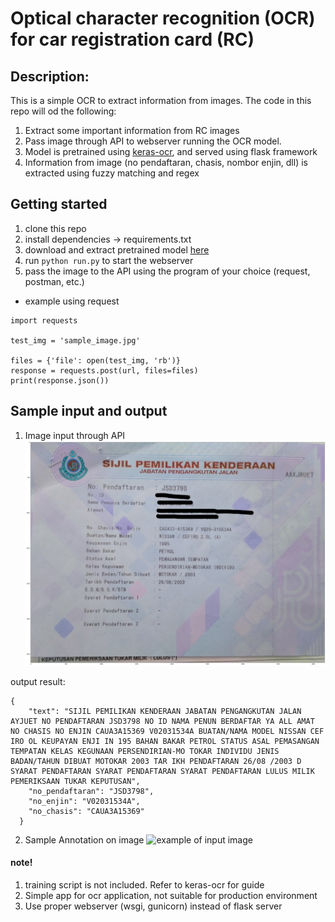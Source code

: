 # Optical character recognition (OCR) for car registration card (RC)

## Description:
This is a simple OCR to extract information from images. The code in this repo will od the following: 

1. Extract some important information from RC images
2. Pass image through API to webserver running the OCR model.
3. Model is pretrained using [keras-ocr](https://github.com/faustomorales/keras-ocr), and served using flask framework
4. Information from image (no pendaftaran, chasis, nombor enjin, dll) is extracted using fuzzy matching and regex


## Getting started
1. clone this repo
2. install dependencies -> requirements.txt 
3. download and extract pretrained model [here](https://drive.google.com/file/d/1d5LNHDb5FJPzsXaUDXZlMffzCmMC17_M/view?usp=sharing)
3. run ```python run.py``` to start the webserver
4. pass the image to the API using the program of your choice (request, postman, etc.)
 - example using request
 ```
 import requests
 
 test_img = 'sample_image.jpg'

 files = {'file': open(test_img, 'rb')}
 response = requests.post(url, files=files)
 print(response.json())
 ```


## Sample input and output
1. Image input through API
![example of input image](https://github.com/asyrafjanai/rc_ocr/blob/master/flaskapp/app/uploads/sample_output1.png)

output result:
```
{
    "text": "SIJIL PEMILIKAN KENDERAAN JABATAN PENGANGKUTAN JALAN AYJUET NO PENDAFTARAN JSD3798 NO ID NAMA PENUN BERDAFTAR YA ALL AMAT NO CHASIS NO ENJIN CAUA3A15369 V02031534A BUATAN/NAMA MODEL NISSAN CEF IRO OL KEUPAYAN ENJI IN 195 BAHAN BAKAR PETROL STATUS ASAL PEMASANGAN TEMPATAN KELAS KEGUNAAN PERSENDIRIAN-MO TOKAR INDIVIDU JENIS BADAN/TAHUN DIBUAT MOTOKAR 2003 TAR IKH PENDAFTARAN 26/08 /2003 D SYARAT PENDAFTARAN SYARAT PENDAFTARAN SYARAT PENDAFTARAN LULUS MILIK PEMERIKSAAN TUKAR KEPUTUSAN",
    "no_pendaftaran": "JSD3798",
    "no_enjin": "V02031534A",
    "no_chasis": "CAUA3A15369"
  }
```
  
 2. Sample Annotation on image
 ![example of input image](https://github.com/asyrafjanai/rc_ocr/blob/master/flaskapp/app/uploads/sample_annot.png)


#### note!
1. training script is not included. Refer to keras-ocr for guide 
1. Simple app for ocr application, not suitable for production environment
2. Use proper webserver (wsgi, gunicorn) instead of flask server 
